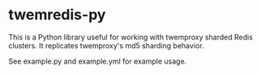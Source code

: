 twemredis-py
==========

This is a Python library useful for working with twemproxy sharded Redis clusters. It replicates twemproxy's md5 sharding behavior.

See example.py and example.yml for example usage.

